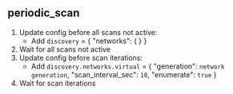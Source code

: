 
## periodic_scan

1. Update config before all scans not active:
    * Add `discovery` = { "networks": {  } }
1. Wait for all scans not active
1. Update config before scan iterations:
    * Add `discovery.networks.virtual` = { "generation": `network generation`, "scan_interval_sec": `10`, "enumerate": `true` }
1. Wait for scan iterations
